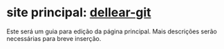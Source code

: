 # site principal: [dellear-git](https://dellear-git.github.io)
  Este será um guia para edição da página principal. Mais descrições serão necessárias para breve inserção.
